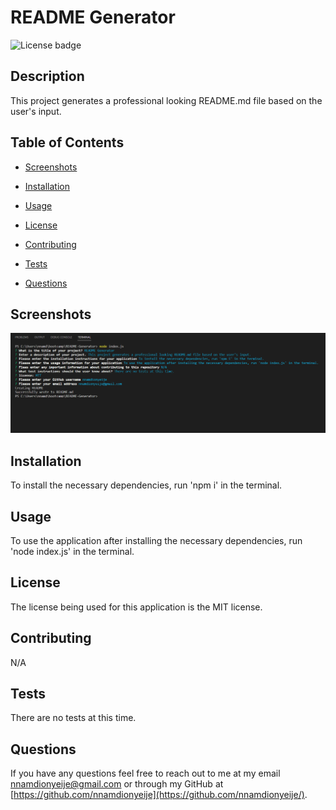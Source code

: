 # README Generator

![License badge](https://img.shields.io/badge/license-MIT-red.svg)

## Description

This project generates a professional looking README.md file based on the user's input.

## Table of Contents

- [Screenshots](#Screenshots)

- [Installation](#installation)

- [Usage](#usage)

- [License](#license)

- [Contributing](#contributing)

- [Tests](#tests)

- [Questions](#questions)

## Screenshots

![A screenshot of the VS Code terminal running the README Generator](./assets/images/README-Generator-Screenshot.png)

## Installation

To install the necessary dependencies, run 'npm i' in the terminal.

## Usage

To use the application after installing the necessary dependencies, run 'node index.js' in the terminal.

## License

The license being used for this application is the MIT license.

## Contributing

N/A

## Tests

There are no tests at this time.

## Questions

If you have any questions feel free to reach out to me at my email nnamdionyeije@gmail.com or through my GitHub at [https://github.com/nnamdionyeije](https://github.com/nnamdionyeije/).
